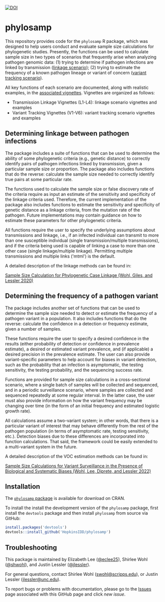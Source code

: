 <a href="https://zenodo.org/badge/latestdoi/266897409"><img src="https://zenodo.org/badge/266897409.svg" alt="DOI"></a>

# phylosamp

This repository provides code for the `phylosamp` R package, which was designed to help users conduct and evaluate sample size calculations for phylogenetic studies. Presently, the functions can be used to calculate sample size in two types of scenarios that frequently arise when analyzing pathogen genomic data: (1) trying to determine if pathogen infections are linked by transmission ([linkage scenario](#Determining-linkage-between-pathogen-infections)); (2) trying to estimate the frequency of a known pathogen lineage or variant of concern ([variant tracking scenario](#Determining-the-frequency-of-a-pathogen-VOC)).

All key functions of each scenario are documented, along with realistic examples, in the [associated vignettes](https://hopkinsidd.github.io/phylosamp/index.html). Vignettes are organized as follows:

* Transmission Linkage Vignettes (L1-L4): linkage scenario vignettes and examples
* Variant Tracking Vignettes (V1-V6): variant tracking scenario vignettes and examples

## Determining linkage between pathogen infections

The package includes a suite of functions that can be used to determine the ability of some phylogenetic criteria (e.g., genetic distance) to correctly identify pairs of pathogen infections linked by transmission, given a particular sample size or proportion. The package also includes functions that do the reverse: calculate the sample size needed to correctly identify true pairs at some particular rate.

The functions used to calculate the sample size or false discovery rate of the criteria require as input an estimate of the sensitivity and specificity of the linkage criteria used. Therefore, the current implementation of the package also includes functions to estimate the sensitivity and specificity of genetic distance as a linkage criteria, from the mutation rate of the pathogen. Future implementations may contain guidance on how to estimate these parameters for other phylogenetic criteria. 

All functions require the user to specify the underlying assumptions about transmissions and linkage, i.e., if an infected individual can transmit to more than one susceptible individual (single transmission/multiple transmissions), and if the criteria being used is capable of linking a case to more than one other case (single linkage/multiple linkage). Permitting multiple transmissions and multiple links ('mtml') is the default.

A detailed description of the linkage methods can be found in:

[Sample Size Calculation for Phylogenetic Case Linkage (Wohl, Giles, and Lessler 2020)](https://doi.org/10.1371/journal.pcbi.1009182)

## Determining the frequency of a pathogen variant

The package includes another set of functions that can be used to determine the sample size needed to detect or estimate the frequency of a pathogen variant in a population. It also includes functions that do the reverse: calculate the confidence in a detection or frequency estimate, given a number of samples.

These functions require the user to specify a desired confidence in the results (either probability of detection or confidence in prevalence estimate), a desired or estimated variant prevalence, and (if applicable) a desired precision in the prevalence estimate. The user can also provide variant-specific parameters to help account for biases in variant detection, such as the probability that an infection is asymptomatic, the testing sensitivity, the testing probability, and the sequencing success rate.

Functions are provided for sample size calculations in a cross-sectional scenario, where a single batch of samples will be collected and sequenced, and in a periodic surveillance scenario, where samples are collected and sequenced repeatedly at some regular interval. In the latter case, the user must also provide information on how the variant frequency may be changing over time (in the form of an initial frequency and estimated logistic growth rate).

All calculations assume a two-variant system; in other words, that there is a particular variant of interest that may behave differently from the rest of the pathogen population (in terms of asymptomatic rate, testing sensitivity, etc.). Detection biases due to these differences are incorporated into function calculations. That said, the framework could be easily extended to a multi-variant system in the future.

A detailed description of the VOC estimation methods can be found in:

[Sample Size Calculations for Variant Surveillance in the Presence of Biological and Systematic Biases (Wohl, Lee, Diprete, and Lessler 2022)](https://doi.org/10.1101/2021.12.30.21268453)


## Installation

The [`phylosamp` package](https://cran.r-project.org/package=phylosamp) is available for download on CRAN.

To install the install the development version of the `phylosamp` package, first install the `devtools` package and then install `phylosamp` from source via GitHub:
```r
install.packages('devtools')
devtools::install_github('HopkinsIDD/phylosamp')
```

## Troubleshooting

This package is maintained by Elizabeth Lee ([@eclee25](https://github.com/eclee25)), Shirlee Wohl ([@shwohl](https://github.com/shwohl)), and Justin Lessler ([@jlessler](https://github.com/jlessler)).

For general questions, contact Shirlee Wohl (swohl@scripps.edu), or Justin Lessler (jlessler@unc.edu).

To report bugs or problems with documentation, please go to the [Issues](https://github.com/HopkinsIDD/phylosamp/issues) page associated with this GitHub page and click *new issue*.
